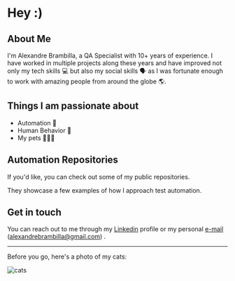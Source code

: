 # Hey :)

<h2>About Me</h2>
I'm Alexandre Brambilla, a QA Specialist with 10+ years of experience. I have worked in multiple projects along these years and have improved not only my tech skills 💻 but also my social skills 🗣️ as I was fortunate enough to work with amazing people from around the globe 🌎.

<h2> Things I am passionate about </h2>

- Automation 🤖
- Human Behavior 🧠
- My pets 🐶😺😺

<h2>Automation Repositories</h2>
If you'd like, you can check out some of my public repositories. 

They showcase a few examples of how I approach test automation.

<h2>Get in touch</h2

You can reach out to me through my [Linkedin](https://www.linkedin.com/in/alexandre-brambilla) profile or my personal 
[e-mail](alexandrebrambilla@gmail.com) (alexandrebrambilla@gmail.com) . 
<hr/>



Before you go, here's a photo of my cats:

![cats](https://user-images.githubusercontent.com/94017070/209382436-221db9e3-4783-4fc7-82a4-f2a09b2064c2.jpeg)
